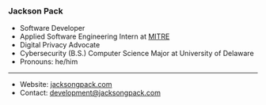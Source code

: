 ### Jackson Pack

- Software Developer
- Applied Software Engineering Intern at [MITRE](https://www.mitre.org)
- Digital Privacy Advocate
- Cybersecurity (B.S.) Computer Science Major at University of Delaware
- Pronouns: he/him

---

- Website: [jacksongpack.com](https://jacksongpack.com)
- Contact: development@jacksongpack.com
